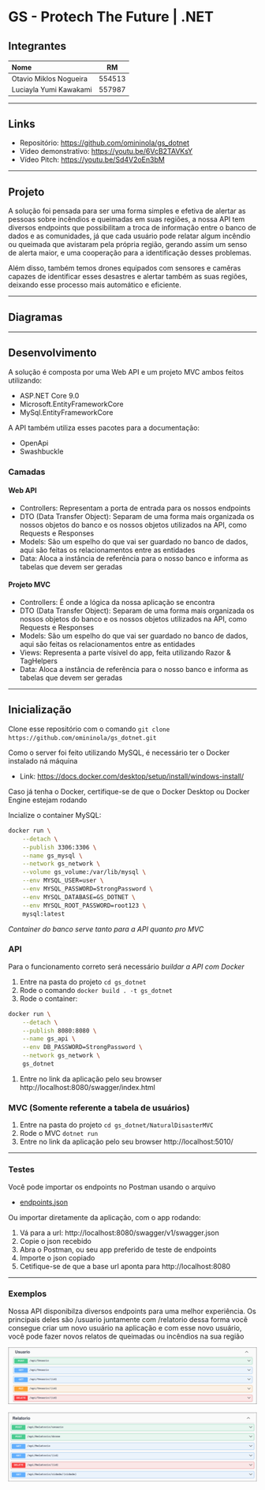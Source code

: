 # GS - Protech The Future | .NET

## Integrantes

| Nome                   |   RM   |
| :--------------------- | :----: |
| Otavio Miklos Nogueira | 554513 |
| Luciayla Yumi Kawakami | 557987 |

---

## Links

- Repositório: https://github.com/omininola/gs_dotnet
- Vídeo demonstrativo: https://youtu.be/6VcB2TAVKsY
- Vídeo Pitch: https://youtu.be/Sd4V2oEn3bM

---

## Projeto

A solução foi pensada para ser uma forma simples e efetiva de alertar as pessoas sobre incêndios e queimadas em suas regiões, a nossa API tem diversos endpoints que possibilitam a troca de informação entre o banco de dados e as comunidades, já que cada usuário pode relatar algum incêndio ou queimada que avistaram pela própria região, gerando assim um senso de alerta maior, e uma cooperação para a identificação desses problemas.

Além disso, também temos drones equipados com sensores e camêras capazes de identificar esses desastres e alertar também as suas regiões, deixando esse processo mais automático e eficiente.

---

## Diagramas



---

## Desenvolvimento

A solução é composta por uma Web API e um projeto MVC ambos feitos utilizando:
- ASP.NET Core 9.0
- Microsoft.EntityFrameworkCore
- MySql.EntityFrameworkCore

A API também utiliza esses pacotes para a documentação:
- OpenApi
- Swashbuckle

### Camadas

#### Web API

- Controllers: Representam a porta de entrada para os nossos endpoints
- DTO (Data Transfer Object): Separam de uma forma mais organizada os nossos objetos do banco e os nossos objetos utilizados na API, como Requests e Responses
- Models: São um espelho do que vai ser guardado no banco de dados, aqui são feitas os relacionamentos entre as entidades
- Data: Aloca a instância de referência para o nosso banco e informa as tabelas que devem ser geradas

#### Projeto MVC

- Controllers: É onde a lógica da nossa aplicação se encontra
- DTO (Data Transfer Object): Separam de uma forma mais organizada os nossos objetos do banco e os nossos objetos utilizados na API, como Requests e Responses
- Models: São um espelho do que vai ser guardado no banco de dados, aqui são feitas os relacionamentos entre as entidades
- Views: Representa a parte vísivel do app, feita utilizando Razor & TagHelpers
- Data: Aloca a instância de referência para o nosso banco e informa as tabelas que devem ser geradas

---

## Inicialização

Clone esse repositório com o comando `git clone https://github.com/omininola/gs_dotnet.git`

Como o server foi feito utilizando MySQL, é necessário ter o Docker instalado ná máquina
- Link: https://docs.docker.com/desktop/setup/install/windows-install/

Caso já tenha o Docker, certifique-se de que o Docker Desktop ou Docker Engine estejam rodando

Incialize o container MySQL:
```bash
docker run \
    --detach \
    --publish 3306:3306 \
    --name gs_mysql \
    --network gs_network \
    --volume gs_volume:/var/lib/mysql \
    --env MYSQL_USER=user \
    --env MYSQL_PASSWORD=StrongPassword \
    --env MYSQL_DATABASE=GS_DOTNET \
    --env MYSQL_ROOT_PASSWORD=root123 \
    mysql:latest
```

*Container do banco serve tanto para a API quanto pro MVC*

### API

Para o funcionamento correto será necessário *buildar a API com Docker*

1. Entre na pasta do projeto `cd gs_dotnet`
2. Rode o comando `docker build . -t gs_dotnet`
3. Rode o container:
```bash
docker run \
    --detach \
    --publish 8080:8080 \
    --name gs_api \
    --env DB_PASSWORD=StrongPassword \
    --network gs_network \
    gs_dotnet
```
1. Entre no link da aplicação pelo seu browser http://localhost:8080/swagger/index.html

### MVC (Somente referente a tabela de usuários)

1. Entre na pasta do projeto `cd gs_dotnet/NaturalDisasterMVC`
2. Rode o MVC `dotnet run`
3. Entre no link da aplicação pelo seu browser http://localhost:5010/

---

### Testes

Você pode importar os endpoints no Postman usando o arquivo
- [endpoints.json](./docs/endpoints.json)

Ou importar diretamente da aplicação, com o app rodando:
1. Vá para a url: http://localhost:8080/swagger/v1/swagger.json
2. Copie o json recebido
3. Abra o Postman, ou seu app preferido de teste de endpoints
4. Importe o json copiado
5. Cetifique-se de que a base url aponta para http://localhost:8080

---

### Exemplos

Nossa API disponibilza diversos endpoints para uma melhor experiência. Os principais deles são /usuario juntamente com /relatorio dessa forma você consegue criar um novo usuário na aplicação e com esse novo usuário, você pode fazer novos relatos de queimadas ou incêndios na sua região

![Endpoints de /usuario](./docs/image.png)

![Endpoints de /relatorio](./docs/image2.png)
